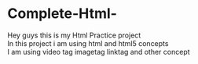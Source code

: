 # Complete-Html-

Hey guys this is my Html Practice project<br>
In this project i am using html and html5 concepts<br>
I am using video tag imagetag linktag and other concept 
